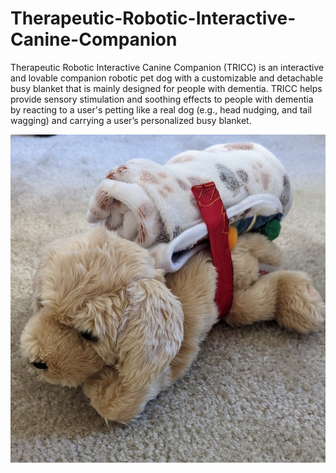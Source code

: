 # Therapeutic-Robotic-Interactive-Canine-Companion

Therapeutic Robotic Interactive Canine Companion (TRICC) is an interactive and lovable companion robotic pet dog with a customizable and detachable busy blanket that is mainly designed for people with dementia. TRICC helps provide sensory stimulation and soothing effects to people with dementia by reacting to a user's petting like a real dog (e.g., head nudging, and tail wagging) and carrying a user’s personalized busy blanket.


[![TRICC Demonstration Video](TRICC.png)](https://www.youtube.com/watch?v=wWDdE1FZkBs)

